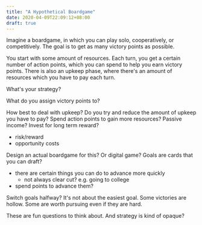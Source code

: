 ```yaml
---
title: "A Hypothetical Boardgame"
date: 2020-04-09T22:09:12+08:00
draft: true
---
```

Imagine a boardgame, in which you can play solo, cooperatively, or competitively. The goal is to get as many victory points as possible.

You start with some amount of resources.
Each turn, you get a certain number of action points, which you can spend to help you earn victory points.
There is also an upkeep phase, where there's an amount of resources which you have to pay each turn.

What's your strategy?

What do you assign victory points to?

How best to deal with upkeep?
Do you try and reduce the amount of upkeep you have to pay?
Spend action points to gain more resources?
Passive income?
Invest for long term reward?
- risk/reward
- opportunity costs





Design an actual boardgame for this? Or digital game?
Goals are cards that you can draft?
- there are certain things you can do to advance more quickly
  - not always clear cut? e.g. going to college
- spend points to advance them?

Switch goals halfway?
It's not about the easiest goal. 
Some victories are hollow.
Some are worth pursuing even if they are hard.

These are fun questions to think about. And strategy is kind of opaque? 
